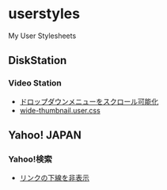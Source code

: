 # userstyles

My User Stylesheets

## DiskStation

### Video Station

- [ドロップダウンメニューをスクロール可能化](https://github.com/munierujp/userstyles/raw/master/styles/disk-station/video-station/scrollable-dropdown-menu.user.css)
- [wide-thumbnail.user.css](https://github.com/munierujp/userstyles/raw/master/styles/disk-station/video-station/wide-thumbnail.user.css)

## Yahoo! JAPAN
### Yahoo!検索

- [リンクの下線を非表示](https://github.com/munierujp/userstyles/raw/master/styles/yahoo-japan/search/hide-link-underline.user.css)
